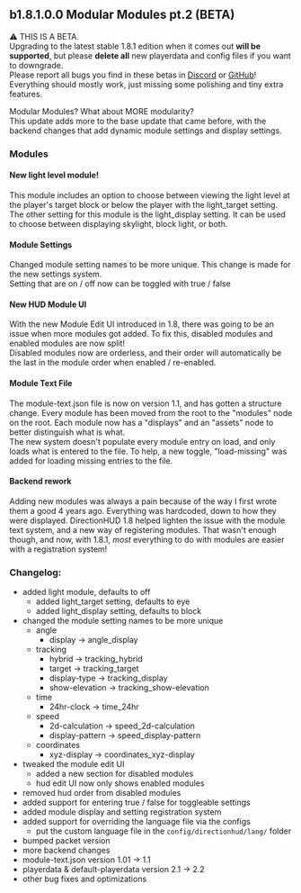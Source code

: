 ## b1.8.1.0.0 Modular Modules pt.2 (BETA)
⚠️ THIS IS A BETA. \
Upgrading to the latest stable 1.8.1 edition when it comes out **will be supported**, but please **delete all** new playerdata and config files if you want to downgrade. \
Please report all bugs you find in these betas in [Discord](https://www.oth3r.one/discord) or [GitHub](https://github.com/Oth3r/DirectionHUD/issues)! \
Everything should mostly work, just missing some polishing and tiny extra features.


Modular Modules? What about MORE modularity? \
This update adds more to the base update that came before, with the backend changes that add dynamic module settings and display settings.

### Modules
#### New light level module!
This module includes an option to choose between viewing the light level at the player's target block or below the player with the light_target setting.
The other setting for this module is the light_display setting. It can be used to choose between displaying skylight, block light, or both.

#### Module Settings
Changed module setting names to be more unique. This change is made for the new settings system. \
Setting that are on / off now can be toggled with true / false

#### New HUD Module UI
With the new Module Edit UI introduced in 1.8, there was going to be an issue when more modules got added.
To fix this, disabled modules and enabled modules are now split! \
Disabled modules now are orderless, and their order will automatically be the last in the module order when enabled / re-enabled.

#### Module Text File
The module-text.json file is now on version 1.1, and has gotten a structure change. 
Every module has been moved from the root to the "modules" node on the root. 
Each module now has a "displays" and an "assets" node to better distinguish what is what. \
The new system doesn't populate every module entry on load, and only loads what is entered to the file.
To help, a new toggle, "load-missing" was added for loading missing entries to the file.

#### Backend rework
Adding new modules was always a pain because of the way I first wrote them a good 4 years ago. 
Everything was hardcoded, down to how they were displayed. 
DirectionHUD 1.8 helped lighten the issue with the module text system, and a new way of registering modules.
That wasn't enough though, and now, with 1.8.1, *most* everything to do with modules are easier with a registration system!

### Changelog:
* added light module, defaults to off
  * added light_target setting, defaults to eye
  * added light_display setting, defaults to block
* changed the module setting names to be more unique
  * angle
    * display -> angle_display
  * tracking
    * hybrid -> tracking_hybrid
    * target -> tracking_target
    * display-type -> tracking_display
    * show-elevation -> tracking_show-elevation
  * time
    * 24hr-clock -> time_24hr
  * speed
    * 2d-calculation -> speed_2d-calculation
    * display-pattern -> speed_display-pattern
  * coordinates
    * xyz-display -> coordinates_xyz-display
* tweaked the module edit UI
  * added a new section for disabled modules
  * hud edit UI now only shows enabled modules
* removed hud order from disabled modules
* added support for entering true / false for toggleable settings
* added module display and setting registration system
* added support for overriding the language file via the configs
  * put the custom language file in the `config/directionhud/lang/` folder
* bumped packet version
* more backend changes
* module-text.json version 1.01 -> 1.1
* playerdata & default-playerdata version 2.1 -> 2.2
* other bug fixes and optimizations
